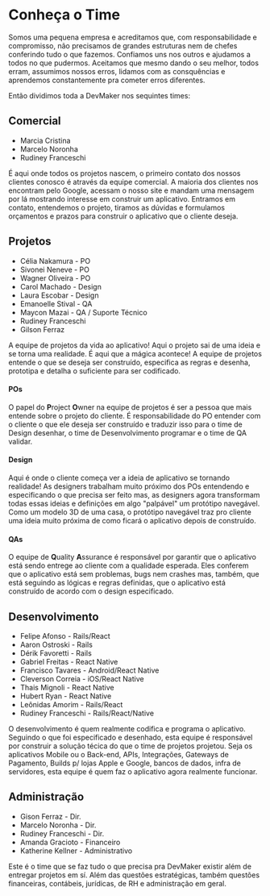 # Conheça o Time

Somos uma pequena empresa e acreditamos que, com responsabilidade e compromisso, não precisamos de
grandes estruturas nem de chefes conferindo tudo o que fazemos. Confiamos uns nos outros e ajudamos
a todos no que pudermos. Aceitamos que mesmo dando o seu melhor, todos erram, assumimos nossos
erros, lidamos com as consquências e aprendemos constantemente pra cometer erros diferentes. 

Então dividimos toda a DevMaker nos sequintes times:

## Comercial

- Marcia Cristina
- Marcelo Noronha
- Rudiney Franceschi

É aqui onde todos os projetos nascem, o primeiro contato dos nossos clientes conosco é através da
equipe comercial. A maioria dos clientes nos encontram pelo Google, acessam o nosso site e mandam
uma mensagem por lá mostrando interesse em construir um aplicativo. Entramos em contato, entendemos
o projeto, tiramos as dúvidas e formulamos orçamentos e prazos para construir o aplicativo que o
cliente deseja.

## Projetos

- Célia Nakamura - PO
- Sivonei Neneve - PO
- Wagner Oliveira - PO
- Carol Machado - Design
- Laura Escobar - Design
- Emanoelle Stival - QA
- Maycon Mazai - QA / Suporte Técnico
- Rudiney Franceschi
- Gilson Ferraz

A equipe de projetos da vida ao aplicativo! Aqui o projeto sai de uma ideia e se torna uma
realidade. É aqui que a mágica acontece!
A equipe de projetos entende o que se deseja ser construído, especifica as regras e desenha,
prototipa e detalha o suficiente para ser codificado.

#### POs

O papel do **P**roject **O**wner na equipe de projetos é ser a pessoa que mais entende sobre o projeto do cliente.
É responsabilidade do PO entender com o cliente o que ele deseja ser construído e traduzir isso para
o time de Design desenhar, o time de Desenvolvimento programar e o time de QA validar.

#### Design

Aqui é onde o cliente começa ver a ideia de aplicativo se tornando realidade! As designers trabalham
muito próximo dos POs entendendo e especificando o que precisa ser feito mas, as designers agora
transformam todas essas ideias e definições em algo "palpável" um protótipo navegável. Como um
modelo 3D de uma casa, o protótipo navegável traz pro cliente uma ideia muito próxima de como ficará
o aplicativo depois de construído.

#### QAs

O equipe de **Q**uality **A**ssurance é responsável por garantir que o aplicativo está sendo entrege
ao cliente com a qualidade esperada. Eles conferem que o aplicativo está sem problemas, bugs nem crashes
mas, também, que está seguindo as lógicas e regras definidas, que o aplicativo está construído de
acordo com o design especificado.

## Desenvolvimento
- Felipe Afonso - Rails/React
- Aaron Ostroski - Rails
- Dérik Favoretti - Rails
- Gabriel Freitas - React Native
- Francisco Tavares - Android/React Native
- Cleverson Correia - iOS/React Native
- Thais Mignoli - React Native
- Hubert Ryan - React Native
- Leônidas Amorim - Rails/React
- Rudiney Franceschi - Rails/React/Native

O desenvolvimento é quem realmente codifica e programa o aplicativo. Seguindo o que foi especificado
e desenhado, esta equipe é responsável por construir a solução técica do que o time de projetos
projetou. Seja os aplicativos Mobile ou o Back-end, APIs, Integrações, Gateways de Pagamento,
Builds p/ lojas Apple e Google, bancos de dados, infra de servidores, esta equipe é quem faz o
aplicativo agora realmente funcionar.


## Administração
- Gison Ferraz - Dir.
- Marcelo Noronha - Dir.
- Rudiney Franceschi - Dir.
- Amanda Gracioto - Financeiro
- Katherine Kellner - Administrativo

Este é o time que se faz tudo o que precisa pra DevMaker existir além de entregar projetos em sí.
Além das questões estratégicas, também questões financeiras, contábeis, jurídicas, de RH e administração em geral.
